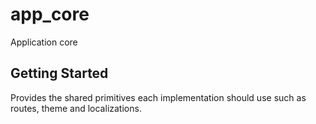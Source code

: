 # app_core

Application core

## Getting Started

Provides the shared primitives each implementation should use such as routes, theme and localizations.